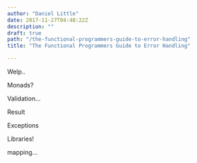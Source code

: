 ```yaml
---
author: "Daniel Little"
date: 2017-11-27T04:48:22Z
description: ""
draft: true
path: "/the-functional-programmers-guide-to-error-handling"
title: "The Functional Programmers Guide to Error Handling"

---
```


Welp..

Monads?

Validation...

Result

Exceptions

Libraries!

mapping...